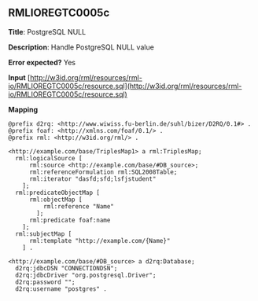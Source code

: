 ## RMLIOREGTC0005c

**Title**: PostgreSQL NULL

**Description**: Handle PostgreSQL NULL value

**Error expected?** Yes

**Input**
 [http://w3id.org/rml/resources/rml-io/RMLIOREGTC0005c/resource.sql](http://w3id.org/rml/resources/rml-io/RMLIOREGTC0005c/resource.sql)

**Mapping**
```
@prefix d2rq: <http://www.wiwiss.fu-berlin.de/suhl/bizer/D2RQ/0.1#> .
@prefix foaf: <http://xmlns.com/foaf/0.1/> .
@prefix rml: <http://w3id.org/rml/> .

<http://example.com/base/TriplesMap1> a rml:TriplesMap;
  rml:logicalSource [
      rml:source <http://example.com/base/#DB_source>;
      rml:referenceFormulation rml:SQL2008Table;
      rml:iterator "dasfd;sfd;lsfjstudent"
    ];
  rml:predicateObjectMap [
      rml:objectMap [
          rml:reference "Name"
        ];
      rml:predicate foaf:name
    ];
  rml:subjectMap [
      rml:template "http://example.com/{Name}"
    ] .

<http://example.com/base/#DB_source> a d2rq:Database;
  d2rq:jdbcDSN "CONNECTIONDSN";
  d2rq:jdbcDriver "org.postgresql.Driver";
  d2rq:password "";
  d2rq:username "postgres" .

```


